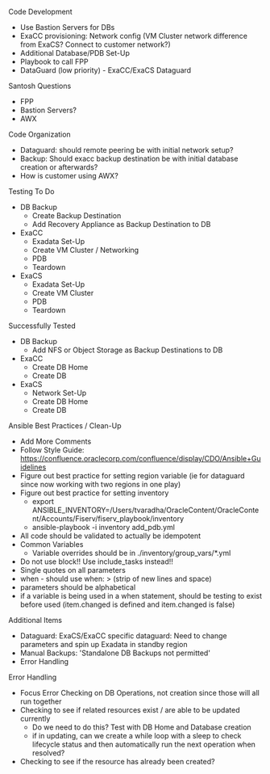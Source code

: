 
Code Development
- Use Bastion Servers for DBs
- ExaCC provisioning: Network config (VM Cluster network difference from ExaCS? Connect to customer network?)
- Additional Database/PDB Set-Up 
- Playbook to call FPP
- DataGuard (low priority) - ExaCC/ExaCS Dataguard

Santosh Questions
- FPP
- Bastion Servers?
- AWX

Code Organization
- Dataguard: should remote peering be with initial network setup?
- Backup: Should exacc backup destination be with initial database creation or afterwards?
- How is customer using AWX? 

Testing To Do 
- DB Backup
    - Create Backup Destination
    - Add Recovery Appliance as Backup Destination to DB
- ExaCC
    - Exadata Set-Up
    - Create VM Cluster / Networking
    - PDB
    - Teardown
- ExaCS
    - Exadata Set-Up
    - Create VM Cluster 
    - PDB
    - Teardown

Successfully Tested 
- DB Backup
    - Add NFS or Object Storage as Backup Destinations to DB
- ExaCC
    - Create DB Home
    - Create DB 
- ExaCS
    - Network Set-Up
    - Create DB Home
    - Create DB 

Ansible Best Practices / Clean-Up
- Add More Comments
- Follow Style Guide: https://confluence.oraclecorp.com/confluence/display/CDO/Ansible+Guidelines
- Figure out best practice for setting region variable (ie for dataguard since now working with two regions in one play)
- Figure out best practice for setting inventory 
    - export ANSIBLE_INVENTORY=/Users/tvaradha/OracleContent/OracleContent/Accounts/Fiserv/fiserv_playbook/inventory
    - ansible-playbook -i inventory add_pdb.yml
- All code should be validated to actually be idempotent
- Common Variables
    - Variable overrides should be in ./inventory/group_vars/*.yml
- Do not use block!! Use include_tasks instead!!
- Single quotes on all parameters
- when - should use when: > (strip of new lines and space)
- parameters should be alphabetical
- if a variable is being used in a when statement, should be testing to exist before used (item.changed is defined and item.changed is false)

Additional Items
- Dataguard: ExaCS/ExaCC specific dataguard: Need to change parameters and spin up Exadata in standby region
- Manual Backups: 'Standalone DB Backups not permitted'
- Error Handling

Error Handling
- Focus Error Checking on DB Operations, not creation since those will all run together
- Checking to see if related resources exist / are able to be updated currently 
    - Do we need to do this? Test with DB Home and Database creation
    - if in updating, can we create a while loop with a sleep to check lifecycle status and then automatically run the next operation when resolved?
- Checking to see if the resource has already been created?

